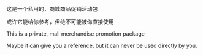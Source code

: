 这是一个私用的，商城商品促销活动包

或许它能给你参考，但绝不可能被你直接使用


This is a private, mall merchandise promotion package

Maybe it can give you a reference, but it can never be used directly by you.
